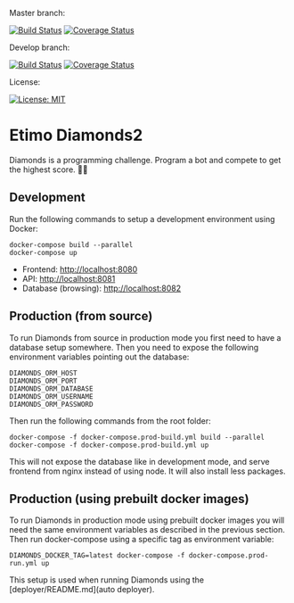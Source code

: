 Master branch:

[![Build Status](https://travis-ci.com/Etimo/diamonds2.svg?branch=master)](https://travis-ci.com/Etimo/diamonds2)
[![Coverage Status](https://coveralls.io/repos/github/Etimo/diamonds2/badge.svg?branch=master)](https://coveralls.io/github/Etimo/diamonds2?branch=master)

Develop branch:

[![Build Status](https://travis-ci.com/Etimo/diamonds2.svg?branch=develop)](https://travis-ci.com/Etimo/diamonds2)
[![Coverage Status](https://coveralls.io/repos/github/Etimo/diamonds2/badge.svg?branch=develop)](https://coveralls.io/github/Etimo/diamonds2?branch=develop)

License:

[![License: MIT](https://img.shields.io/badge/License-MIT-yellow.svg)](https://opensource.org/licenses/MIT)

# Etimo Diamonds2

Diamonds is a programming challenge. Program a bot and compete to get the highest score. 🤖🔷

## Development

Run the following commands to setup a development environment using Docker:

```
docker-compose build --parallel
docker-compose up
```

* Frontend: [http://localhost:8080](http://localhost:8080)
* API: [http://localhost:8081](http://localhost:8081)
* Database (browsing): [http://localhost:8082](http://localhost:8082/?pgsql=database&username=postgres&db=postgres)

## Production (from source)

To run Diamonds from source in production mode you first need to have a database setup somewhere. Then you need to expose the following environment variables pointing out the database:

```
DIAMONDS_ORM_HOST
DIAMONDS_ORM_PORT
DIAMONDS_ORM_DATABASE
DIAMONDS_ORM_USERNAME
DIAMONDS_ORM_PASSWORD
```

Then run the following commands from the root folder:

```
docker-compose -f docker-compose.prod-build.yml build --parallel
docker-compose -f docker-compose.prod-build.yml up
```

This will not expose the database like in development mode, and serve frontend from nginx instead of using node. It will also install less packages.

## Production (using prebuilt docker images)

To run Diamonds in production mode using prebuilt docker images you will need the same environment variables as described in the previous section. Then run docker-compose using a specific tag as environment variable:

```
DIAMONDS_DOCKER_TAG=latest docker-compose -f docker-compose.prod-run.yml up
```

This setup is used when running Diamonds using the [deployer/README.md](auto deployer).